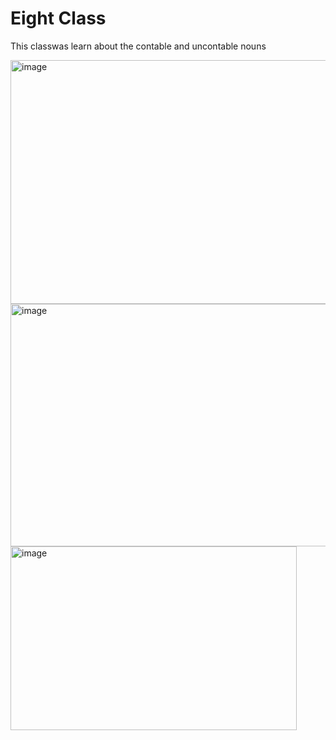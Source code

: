 # Eight Class

This classwas learn about the contable and uncontable nouns

<img width="695" height="390" alt="image" src="https://github.com/user-attachments/assets/b529cdaa-c4bd-4dbe-96a2-a621dc299edf" />


<img width="685" height="388" alt="image" src="https://github.com/user-attachments/assets/2acfdc9c-a038-4730-8b6d-5f588bd12506" />


<img width="458" height="294" alt="image" src="https://github.com/user-attachments/assets/e752e572-a208-42ca-94c0-3d7003f8a6b2" />
